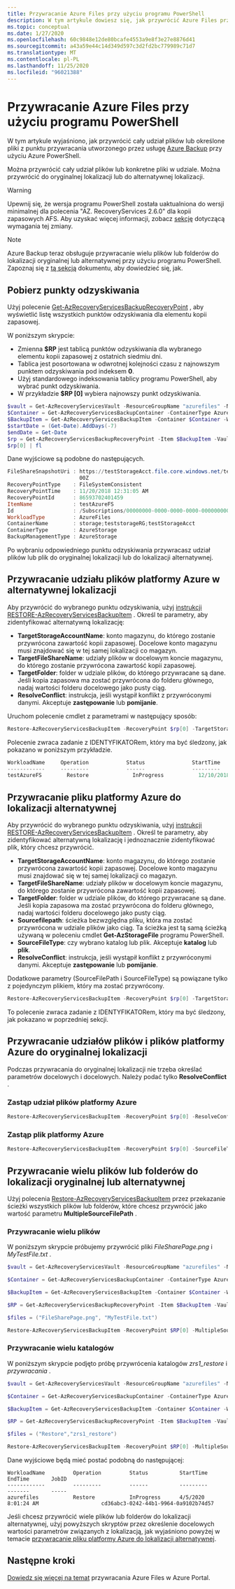 ```yaml
---
title: Przywracanie Azure Files przy użyciu programu PowerShell
description: W tym artykule dowiesz się, jak przywrócić Azure Files przy użyciu usługi Azure Backup i programu PowerShell.
ms.topic: conceptual
ms.date: 1/27/2020
ms.openlocfilehash: 60c9848e12de80bcafe4553a9e8f3e27e8876d41
ms.sourcegitcommit: a43a59e44c14d349d597c3d2fd2bc779989c71d7
ms.translationtype: MT
ms.contentlocale: pl-PL
ms.lasthandoff: 11/25/2020
ms.locfileid: "96021388"
---
```

# <a name="restore-azure-files-with-powershell"></a>Przywracanie Azure Files przy użyciu programu PowerShell

W tym artykule wyjaśniono, jak przywrócić cały udział plików lub określone pliki z punktu przywracania utworzonego przez usługę [Azure Backup](backup-overview.md) przy użyciu Azure PowerShell.

Można przywrócić cały udział plików lub konkretne pliki w udziale. Można przywrócić do oryginalnej lokalizacji lub do alternatywnej lokalizacji.

> [!WARNING]
> Upewnij się, że wersja programu PowerShell została uaktualniona do wersji minimalnej dla polecenia "AZ. RecoveryServices 2.6.0" dla kopii zapasowych AFS. Aby uzyskać więcej informacji, zobacz [sekcję](backup-azure-afs-automation.md#important-notice-backup-item-identification) dotyczącą wymagania tej zmiany.

>[!NOTE]
>Azure Backup teraz obsługuje przywracanie wielu plików lub folderów do lokalizacji oryginalnej lub alternatywnej przy użyciu programu PowerShell. Zapoznaj się z [tą sekcją](#restore-multiple-files-or-folders-to-original-or-alternate-location) dokumentu, aby dowiedzieć się, jak.

## <a name="fetch-recovery-points"></a>Pobierz punkty odzyskiwania

Użyj polecenie [Get-AzRecoveryServicesBackupRecoveryPoint](/powershell/module/az.recoveryservices/get-azrecoveryservicesbackuprecoverypoint) , aby wyświetlić listę wszystkich punktów odzyskiwania dla elementu kopii zapasowej.

W poniższym skrypcie:

* Zmienna **$RP** jest tablicą punktów odzyskiwania dla wybranego elementu kopii zapasowej z ostatnich siedmiu dni.
* Tablica jest posortowana w odwrotnej kolejności czasu z najnowszym punktem odzyskiwania pod indeksem **0**.
* Użyj standardowego indeksowania tablicy programu PowerShell, aby wybrać punkt odzyskiwania.
* W przykładzie **$RP [0]** wybiera najnowszy punkt odzyskiwania.

```powershell
$vault = Get-AzRecoveryServicesVault -ResourceGroupName "azurefiles" -Name "azurefilesvault"
$Container = Get-AzRecoveryServicesBackupContainer -ContainerType AzureStorage -Status Registered -FriendlyName "afsaccount" -VaultId $vault.ID
$BackupItem = Get-AzRecoveryServicesBackupItem -Container $Container -WorkloadType AzureFiles -VaultId $vault.ID -FriendlyName "azurefiles"
$startDate = (Get-Date).AddDays(-7)
$endDate = Get-Date
$rp = Get-AzRecoveryServicesBackupRecoveryPoint -Item $BackupItem -VaultId $vault.ID -StartDate $startdate.ToUniversalTime() -EndDate $enddate.ToUniversalTime()
$rp[0] | fl
```

Dane wyjściowe są podobne do następujących.

```powershell
FileShareSnapshotUri : https://testStorageAcct.file.core.windows.net/testAzureFS?sharesnapshot=2018-11-20T00:31:04.00000
                       00Z
RecoveryPointType    : FileSystemConsistent
RecoveryPointTime    : 11/20/2018 12:31:05 AM
RecoveryPointId      : 86593702401459
ItemName             : testAzureFS
Id                   : /Subscriptions/00000000-0000-0000-0000-000000000000/resourceGroups/testVaultRG/providers/Micros                      oft.RecoveryServices/vaults/testVault/backupFabrics/Azure/protectionContainers/StorageContainer;storage;teststorageRG;testStorageAcct/protectedItems/AzureFileShare;testAzureFS/recoveryPoints/86593702401462
WorkloadType         : AzureFiles
ContainerName        : storage;teststorageRG;testStorageAcct
ContainerType        : AzureStorage
BackupManagementType : AzureStorage
```

Po wybraniu odpowiedniego punktu odzyskiwania przywracasz udział plików lub plik do oryginalnej lokalizacji lub do lokalizacji alternatywnej.

## <a name="restore-an-azure-file-share-to-an-alternate-location"></a>Przywracanie udziału plików platformy Azure w alternatywnej lokalizacji

Aby przywrócić do wybranego punktu odzyskiwania, użyj [instrukcji RESTORE-AzRecoveryServicesBackupItem](/powershell/module/az.recoveryservices/restore-azrecoveryservicesbackupitem) . Określ te parametry, aby zidentyfikować alternatywną lokalizację:

* **TargetStorageAccountName**: konto magazynu, do którego zostanie przywrócona zawartość kopii zapasowej. Docelowe konto magazynu musi znajdować się w tej samej lokalizacji co magazyn.
* **TargetFileShareName**: udziały plików w docelowym koncie magazynu, do którego zostanie przywrócona zawartość kopii zapasowej.
* **TargetFolder**: folder w udziale plików, do którego przywracane są dane. Jeśli kopia zapasowa ma zostać przywrócona do folderu głównego, nadaj wartości folderu docelowego jako pusty ciąg.
* **ResolveConflict**: instrukcja, jeśli wystąpił konflikt z przywróconymi danymi. Akceptuje **zastępowanie** lub **pomijanie**.

Uruchom polecenie cmdlet z parametrami w następujący sposób:

```powershell
Restore-AzRecoveryServicesBackupItem -RecoveryPoint $rp[0] -TargetStorageAccountName "TargetStorageAcct" -TargetFileShareName "DestAFS" -TargetFolder "testAzureFS_restored" -ResolveConflict Overwrite
```

Polecenie zwraca zadanie z IDENTYFIKATORem, który ma być śledzony, jak pokazano w poniższym przykładzie.

```powershell
WorkloadName     Operation            Status               StartTime                 EndTime                   JobID
------------     ---------            ------               ---------                 -------                   -----
testAzureFS        Restore              InProgress           12/10/2018 9:56:38 AM                               9fd34525-6c46-496e-980a-3740ccb2ad75
```

## <a name="restore-an-azure-file-to-an-alternate-location"></a>Przywracanie pliku platformy Azure do lokalizacji alternatywnej

Aby przywrócić do wybranego punktu odzyskiwania, użyj [instrukcji RESTORE-AzRecoveryServicesBackupItem](/powershell/module/az.recoveryservices/restore-azrecoveryservicesbackupitem) . Określ te parametry, aby zidentyfikować alternatywną lokalizację i jednoznacznie zidentyfikować plik, który chcesz przywrócić.

* **TargetStorageAccountName**: konto magazynu, do którego zostanie przywrócona zawartość kopii zapasowej. Docelowe konto magazynu musi znajdować się w tej samej lokalizacji co magazyn.
* **TargetFileShareName**: udziały plików w docelowym koncie magazynu, do którego zostanie przywrócona zawartość kopii zapasowej.
* **TargetFolder**: folder w udziale plików, do którego przywracane są dane. Jeśli kopia zapasowa ma zostać przywrócona do folderu głównego, nadaj wartości folderu docelowego jako pusty ciąg.
* **Sourcefilepath**: ścieżka bezwzględna pliku, która ma zostać przywrócona w udziale plików jako ciąg. Ta ścieżka jest tą samą ścieżką używaną w poleceniu cmdlet **Get-AzStorageFile** programu PowerShell.
* **SourceFileType**: czy wybrano katalog lub plik. Akceptuje **katalog** lub **plik**.
* **ResolveConflict**: instrukcja, jeśli wystąpił konflikt z przywróconymi danymi. Akceptuje **zastępowanie** lub **pomijanie**.

Dodatkowe parametry (SourceFilePath i SourceFileType) są powiązane tylko z pojedynczym plikiem, który ma zostać przywrócony.

```powershell
Restore-AzRecoveryServicesBackupItem -RecoveryPoint $rp[0] -TargetStorageAccountName "TargetStorageAcct" -TargetFileShareName "DestAFS" -TargetFolder "testAzureFS_restored" -SourceFileType File -SourceFilePath "TestDir/TestDoc.docx" -ResolveConflict Overwrite
```

To polecenie zwraca zadanie z IDENTYFIKATORem, który ma być śledzony, jak pokazano w poprzedniej sekcji.

## <a name="restore-azure-file-shares-and-files-to-the-original-location"></a>Przywracanie udziałów plików i plików platformy Azure do oryginalnej lokalizacji

Podczas przywracania do oryginalnej lokalizacji nie trzeba określać parametrów docelowych i docelowych. Należy podać tylko **ResolveConflict** .

### <a name="overwrite-an-azure-file-share"></a>Zastąp udział plików platformy Azure

```powershell
Restore-AzRecoveryServicesBackupItem -RecoveryPoint $rp[0] -ResolveConflict Overwrite
```

### <a name="overwrite-an-azure-file"></a>Zastąp plik platformy Azure

```powershell
Restore-AzRecoveryServicesBackupItem -RecoveryPoint $rp[0] -SourceFileType File -SourceFilePath "TestDir/TestDoc.docx" -ResolveConflict Overwrite
```

## <a name="restore-multiple-files-or-folders-to-original-or-alternate-location"></a>Przywracanie wielu plików lub folderów do lokalizacji oryginalnej lub alternatywnej

Użyj polecenia [Restore-AzRecoveryServicesBackupItem](/powershell/module/az.recoveryservices/restore-azrecoveryservicesbackupitem) przez przekazanie ścieżki wszystkich plików lub folderów, które chcesz przywrócić jako wartość parametru **MultipleSourceFilePath** .

### <a name="restore-multiple-files"></a>Przywracanie wielu plików

W poniższym skrypcie próbujemy przywrócić pliki *FileSharePage.png* i *MyTestFile.txt* .

```powershell
$vault = Get-AzRecoveryServicesVault -ResourceGroupName "azurefiles" -Name "azurefilesvault"

$Container = Get-AzRecoveryServicesBackupContainer -ContainerType AzureStorage -Status Registered -FriendlyName "afsaccount" -VaultId $vault.ID

$BackupItem = Get-AzRecoveryServicesBackupItem -Container $Container -WorkloadType AzureFiles -VaultId $vault.ID -FriendlyName "azurefiles"

$RP = Get-AzRecoveryServicesBackupRecoveryPoint -Item $BackupItem -VaultId $vault.ID

$files = ("FileSharePage.png", "MyTestFile.txt")

Restore-AzRecoveryServicesBackupItem -RecoveryPoint $RP[0] -MultipleSourceFilePath $files -SourceFileType File -ResolveConflict Overwrite -VaultId $vault.ID -VaultLocation $vault.Location
```

### <a name="restore-multiple-directories"></a>Przywracanie wielu katalogów

W poniższym skrypcie podjęto próbę przywrócenia katalogów *zrs1_restore* i *przywracania* .

```powershell
$vault = Get-AzRecoveryServicesVault -ResourceGroupName "azurefiles" -Name "azurefilesvault"

$Container = Get-AzRecoveryServicesBackupContainer -ContainerType AzureStorage -Status Registered -FriendlyName "afsaccount" -VaultId $vault.ID

$BackupItem = Get-AzRecoveryServicesBackupItem -Container $Container -WorkloadType AzureFiles -VaultId $vault.ID -FriendlyName "azurefiles"

$RP = Get-AzRecoveryServicesBackupRecoveryPoint -Item $BackupItem -VaultId $vault.ID

$files = ("Restore","zrs1_restore")

Restore-AzRecoveryServicesBackupItem -RecoveryPoint $RP[0] -MultipleSourceFilePath $files -SourceFileType Directory -ResolveConflict Overwrite -VaultId $vault.ID -VaultLocation $vault.Location
```

Dane wyjściowe będą mieć postać podobną do następującej:

```output
WorkloadName         Operation         Status          StartTime                EndTime       JobID
------------         ---------         ------          ---------                -------       -----
azurefiles           Restore           InProgress      4/5/2020 8:01:24 AM                    cd36abc3-0242-44b1-9964-0a9102b74d57
```

Jeśli chcesz przywrócić wiele plików lub folderów do lokalizacji alternatywnej, użyj powyższych skryptów przez określenie docelowych wartości parametrów związanych z lokalizacją, jak wyjaśniono powyżej w temacie [przywracanie pliku platformy Azure do lokalizacji alternatywnej](#restore-an-azure-file-to-an-alternate-location).

## <a name="next-steps"></a>Następne kroki

[Dowiedz się więcej na temat](restore-afs.md) przywracania Azure Files w Azure Portal.
